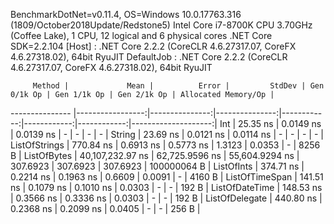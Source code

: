 
BenchmarkDotNet=v0.11.4, OS=Windows 10.0.17763.316 (1809/October2018Update/Redstone5)
Intel Core i7-8700K CPU 3.70GHz (Coffee Lake), 1 CPU, 12 logical and 6 physical cores
.NET Core SDK=2.2.104
  [Host]     : .NET Core 2.2.2 (CoreCLR 4.6.27317.07, CoreFX 4.6.27318.02), 64bit RyuJIT
  DefaultJob : .NET Core 2.2.2 (CoreCLR 4.6.27317.07, CoreFX 4.6.27318.02), 64bit RyuJIT


         Method |             Mean |          Error |         StdDev | Gen 0/1k Op | Gen 1/1k Op | Gen 2/1k Op | Allocated Memory/Op |
--------------- |-----------------:|---------------:|---------------:|------------:|------------:|------------:|--------------------:|
            Int |         25.35 ns |      0.0149 ns |      0.0139 ns |           - |           - |           - |                   - |
         String |         23.69 ns |      0.0121 ns |      0.0114 ns |           - |           - |           - |                   - |
  ListOfStrings |        770.84 ns |      0.6913 ns |      0.5773 ns |      1.3123 |      0.0353 |           - |              8256 B |
    ListOfBytes | 40,107,232.97 ns | 62,725.9596 ns | 55,604.9294 ns |    307.6923 |    307.6923 |    307.6923 |         100000064 B |
     ListOfInts |        374.71 ns |      0.2214 ns |      0.1963 ns |      0.6609 |      0.0091 |           - |              4160 B |
 ListOfTimeSpan |        141.51 ns |      0.1079 ns |      0.1010 ns |      0.0303 |           - |           - |               192 B |
 ListOfDateTime |        148.53 ns |      0.3566 ns |      0.3336 ns |      0.0303 |           - |           - |               192 B |
 ListOfDelegate |        440.80 ns |      0.2368 ns |      0.2099 ns |      0.0405 |           - |           - |               256 B |
